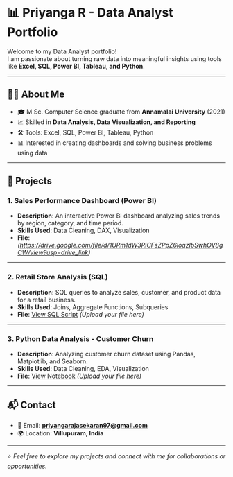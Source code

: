 # 📊 Priyanga R - Data Analyst Portfolio

Welcome to my Data Analyst portfolio!  
I am passionate about turning raw data into meaningful insights using tools like **Excel, SQL, Power BI, Tableau, and Python**.

---

## 🧑‍💻 About Me
- 🎓 M.Sc. Computer Science graduate from **Annamalai University** (2021)  
- 📈 Skilled in **Data Analysis, Data Visualization, and Reporting**  
- 🛠 Tools: Excel, SQL, Power BI, Tableau, Python  
- 📊 Interested in creating dashboards and solving business problems using data  

---

## 📂 Projects

### 1. Sales Performance Dashboard (Power BI)
- **Description**: An interactive Power BI dashboard analyzing sales trends by region, category, and time period.
- **Skills Used**: Data Cleaning, DAX, Visualization
- **File**: *(https://drive.google.com/file/d/1URm1dW3RiCFsZPpZ6loqzIbSwhOV8gCW/view?usp=drive_link)*

---

### 2. Retail Store Analysis (SQL)
- **Description**: SQL queries to analyze sales, customer, and product data for a retail business.
- **Skills Used**: Joins, Aggregate Functions, Subqueries
- **File**: [View SQL Script](./Retail_Analysis.sql) *(Upload your file here)*

---

### 3. Python Data Analysis - Customer Churn
- **Description**: Analyzing customer churn dataset using Pandas, Matplotlib, and Seaborn.
- **Skills Used**: Data Cleaning, EDA, Visualization
- **File**: [View Notebook](./Customer_Churn_Analysis.ipynb) *(Upload your file here)*

---

## 📬 Contact
- 📧 Email: **priyangarajasekaran97@gmail.com**  
- 🌍 Location: **Villupuram, India**  

---

⭐ *Feel free to explore my projects and connect with me for collaborations or opportunities.*
